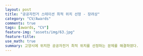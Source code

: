 ```yaml
---
layout: post
title: "공공자전거 스테이션 최적 위치 선정 - 장려상"
category: "CV/Awards"
comments: true
tags: [awards, "CV"]
feature-img: "assets/img/63.jpg"
feature-title:
use_math: true
summary: 고양시에 위치한 공공자전거 최적 위치를 선정하는 문제를 해결하였다.
---
```

